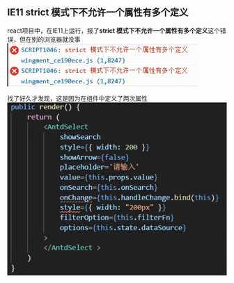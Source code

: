 ## IE11 strict 模式下不允许一个属性有多个定义  

react项目中，在IE11上运行，报了**strict 模式下不允许一个属性有多个定义**这个错误，但在别的浏览器就没事   
![](./images/IE11严格模式报错.png)   

找了好久才发现，这是因为在组件中定义了两次属性  
![](./images/IE11严格模式报错代码.png)   